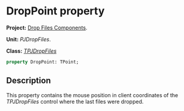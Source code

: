# DropPoint property

**Project:** [Drop Files Components](../API.md).

**Unit:** _PJDropFiles_.

**Class:** _[TPJDropFiles](./TPJDropFiles.md)_

```pascal
property DropPoint: TPoint;
```

## Description

This property contains the mouse position in client coordinates of the _TPJDropFiles_ control where the last files were dropped.
